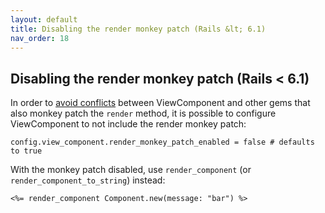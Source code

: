 ```yaml
---
layout: default
title: Disabling the render monkey patch (Rails &lt; 6.1)
nav_order: 18
---
```


## Disabling the render monkey patch (Rails &lt; 6.1)

In order to [avoid conflicts](https://github.com/github/view_component/issues/288) between ViewComponent and other gems that also monkey patch the `render` method, it is possible to configure ViewComponent to not include the render monkey patch:

`config.view_component.render_monkey_patch_enabled = false # defaults to true`

With the monkey patch disabled, use `render_component` \(or `render_component_to_string`\) instead:

```text
<%= render_component Component.new(message: "bar") %>
```
